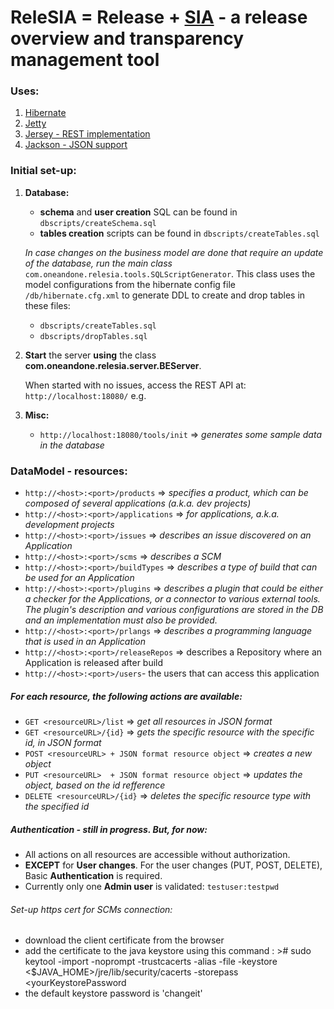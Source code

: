 # ReleSIA = Release + [SIA](https://en.wikipedia.org/wiki/Sia_%28god%29) - a release overview and transparency management tool

### Uses:
1. [Hibernate](http://hibernate.org/)
2. [Jetty](http://www.eclipse.org/jetty/)
3. [Jersey - REST implementation](https://jersey.java.net/)
4. [Jackson - JSON support](https://github.com/FasterXML/jackson)


### **Initial set-up:**
1. **Database:**
    - **schema** and **user creation** SQL can be found in `dbscripts/createSchema.sql`
    - **tables creation** scripts can be found in `dbscripts/createTables.sql`

    *In case changes on the business model are done that require an update of the database, run the main class* `com.oneandone.relesia.tools.SQLScriptGenerator`. This class uses the model configurations from the hibernate config file `/db/hibernate.cfg.xml` to generate DDL to create and drop tables
in these files:

     * `dbscripts/createTables.sql`
     * `dbscripts/dropTables.sql`


2. **Start** the server **using** the class **com.oneandone.relesia.server.BEServer**.

    When started with no issues, access the REST API at: `http://localhost:18080/` e.g.

3. **Misc:**
    - `http://localhost:18080/tools/init`  => _generates some sample data in the database_

### **DataModel - resources:**
- `http://<host>:<port>/products` => _specifies a product, which can be composed of several applications (a.k.a. dev projects)_
- `http://<host>:<port>/applications` => _for applications, a.k.a. development projects_
- `http://<host>:<port>/issues` => _describes an issue discovered on an Application_
- `http://<host>:<port>/scms` => _describes a SCM_
- `http://<host>:<port>/buildTypes` => _describes a type of build that can be used for an Application_
- `http://<host>:<port>/plugins` => _describes a plugin that could be either a checker for the Applications, or a connector to various external tools. The plugin's description and various configurations are stored in the DB and an implementation must also be provided._
- `http://<host>:<port>/prlangs` =>  _describes a programming language that is used in an Application_ 
- `http://<host>:<port>/releaseRepos` => describes a Repository where an Application is released after build
- `http://<host>:<port>/users`- the users that can access this application

##### For each resource, the following actions are available:
- `GET <resourceURL>/list` => _get all resources in JSON format_
- `GET <resourceURL>/{id}` => _gets the specific resource with the specific id, in JSON format_
- `POST <resourceURL> + JSON format resource object` => _creates a new object_
- `PUT <resourceURL>  + JSON format resource object` => _updates the object, based on the id refference_
- `DELETE <resourceURL>/{id}` => _deletes the specific resource type with the specified id_

##### Authentication - still in progress. But, for now:
- All actions on all resources are accessible without authorization.
- **EXCEPT** for **User changes**. For the user changes (PUT, POST, DELETE), Basic **Authentication** is required.
- Currently only one **Admin user** is validated: `testuser:testpwd` 

###### Set-up https cert for SCMs connection:
- download the client certificate from the browser
- add the certificate to the java keystore using this command : ># sudo keytool -import -noprompt -trustcacerts -alias <aliasYouChoose> -file <pathToDownloadedCertificate> -keystore <$JAVA_HOME>/jre/lib/security/cacerts -storepass <yourKeystorePassword
- the default keystore password is 'changeit'
